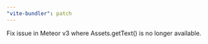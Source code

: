 ```yaml
---
"vite-bundler": patch
---
```


Fix issue in Meteor v3 where Assets.getText() is no longer available.
